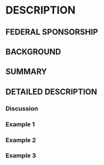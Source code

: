 # DESCRIPTION

## FEDERAL SPONSORSHIP

## BACKGROUND

## SUMMARY

## DETAILED DESCRIPTION

### Discussion

### Example 1

### Example 2

### Example 3

